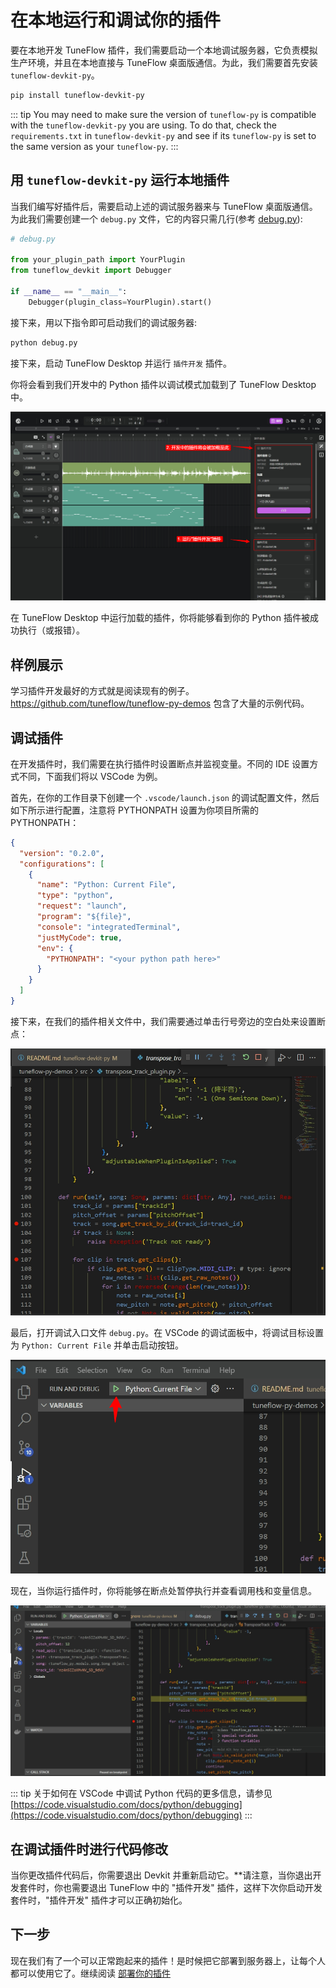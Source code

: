 # 在本地运行和调试你的插件

要在本地开发 TuneFlow 插件，我们需要启动一个本地调试服务器，它负责模拟生产环境，并且在本地直接与 TuneFlow 桌面版通信。为此，我们需要首先安装 `tuneflow-devkit-py`。

```bash
pip install tuneflow-devkit-py
```

<!-- prettier-ignore-start -->
::: tip
You may need to make sure the version of `tuneflow-py` is compatible with the `tuneflow-devkit-py` you are using. To do that, check the `requirements.txt` in `tuneflow-devkit-py` and see if its `tuneflow-py` is set to the same version as your `tuneflow-py`.
:::
<!-- prettier-ignore-end -->

## 用 `tuneflow-devkit-py` 运行本地插件

当我们编写好插件后，需要启动上述的调试服务器来与 TuneFlow 桌面版通信。为此我们需要创建一个 `debug.py` 文件，它的内容只需几行(参考 [debug.py](https://github.com/tuneflow/tuneflow-py-demos/blob/main/src/debug.py)):

```python
# debug.py

from your_plugin_path import YourPlugin
from tuneflow_devkit import Debugger

if __name__ == "__main__":
    Debugger(plugin_class=YourPlugin).start()
```

接下来，用以下指令即可启动我们的调试服务器:

```bash
python debug.py
```

接下来，启动 TuneFlow Desktop 并运行 `插件开发` 插件。

你将会看到我们开发中的 Python 插件以调试模式加载到了 TuneFlow Desktop 中。

![How to run the plugin in TuneFlow Desktop](./images/run_plugin_exp.jpg)

在 TuneFlow Desktop 中运行加载的插件，你将能够看到你的 Python 插件被成功执行（或报错）。

## 样例展示

学习插件开发最好的方式就是阅读现有的例子。https://github.com/tuneflow/tuneflow-py-demos 包含了大量的示例代码。

## 调试插件

在开发插件时，我们需要在执行插件时设置断点并监视变量。不同的 IDE 设置方式不同，下面我们将以 VSCode 为例。

首先，在你的工作目录下创建一个 `.vscode/launch.json` 的调试配置文件，然后如下所示进行配置，注意将 PYTHONPATH 设置为你项目所需的 PYTHONPATH：

```json
{
  "version": "0.2.0",
  "configurations": [
    {
      "name": "Python: Current File",
      "type": "python",
      "request": "launch",
      "program": "${file}",
      "console": "integratedTerminal",
      "justMyCode": true,
      "env": {
        "PYTHONPATH": "<your python path here>"
      }
    }
  ]
}
```

接下来，在我们的插件相关文件中，我们需要通过单击行号旁边的空白处来设置断点：

![设置断点](./images/set_breakpoints.jpg)

最后，打开调试入口文件 `debug.py`。在 VSCode 的调试面板中，将调试目标设置为 `Python: Current File` 并单击启动按钮。

![开始调试](./images/start_debug.jpg)

现在，当你运行插件时，你将能够在断点处暂停执行并查看调用栈和变量信息。

![查看调试信息](./images/stop_at_breakpoint.jpg)

<!-- prettier-ignore-start -->
::: tip
关于如何在 VSCode 中调试 Python 代码的更多信息，请参见 [https://code.visualstudio.com/docs/python/debugging](https://code.visualstudio.com/docs/python/debugging)
:::
<!-- prettier-ignore-end -->

## 在调试插件时进行代码修改

当你更改插件代码后，你需要退出 Devkit 并重新启动它。\*\*请注意，当你退出开发套件时，你也需要退出 TuneFlow 中的 "插件开发" 插件，这样下次你启动开发套件时，"插件开发" 插件才可以正确初始化。

## 下一步

现在我们有了一个可以正常跑起来的插件！是时候把它部署到服务器上，让每个人都可以使用它了。继续阅读 [部署你的插件](./deploy-plugin-python.md)
